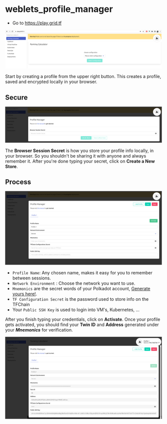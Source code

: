 # weblets_profile_manager

- Go to https://play.grid.tf

![](img/pro_manager1.png)

Start by creating a profile from the upper right button. This creates a profile, saved and encrypted locally in your browser.

## Secure 

![](img/pro_manager2.png)

The **Browser Session Secret** is how you store your profile info locally, in your browser. So you shouldn't be sharing it with anyone and always remember it. After you're done typing your secret, click on **Create a New Store**.

## Process

![](img/pro_manager3.png)

- `Profile Name`: Any chosen name, makes it easy for you to remember between sessions.
- `Network Environment` : Choose the network you want to use.
- `Mnemonics` are the secret words of your Polkadot account, [Generate yours here!](tfchain_portal_polkadot_create_account). 
- `TF Configuration Secret` is the password used to store info on the TFChain
- Your `Public SSH Key` is used to login into VM's, Kubernetes, ... 

After you finish typing your credentials, click on **Activate**. Once your profile gets activated, you should find your **Twin ID** and **Address** generated under your ***Mnemonics*** for verification.

![](img/pro_manager4.png)
